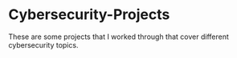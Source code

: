 # Cybersecurity-Projects
These are some projects that I worked through that cover different cybersecurity topics.
